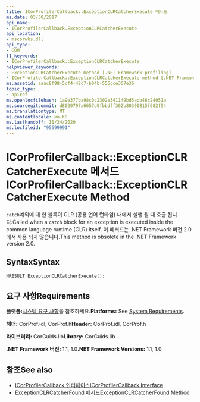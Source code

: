 ```yaml
---
title: ICorProfilerCallback::ExceptionCLRCatcherExecute 메서드
ms.date: 03/30/2017
api_name:
- ICorProfilerCallback.ExceptionCLRCatcherExecute
api_location:
- mscorwks.dll
api_type:
- COM
f1_keywords:
- ICorProfilerCallback::ExceptionCLRCatcherExecute
helpviewer_keywords:
- ExceptionCLRCatcherExecute method [.NET Framework profiling]
- ICorProfilerCallback::ExceptionCLRCatcherExecute method [.NET Framework profiling]
ms.assetid: aaac8f98-5cf4-42c7-b04b-556cce367e36
topic_type:
- apiref
ms.openlocfilehash: 1a9e377ba98c0c2302e341149bd5acb46c24051a
ms.sourcegitcommit: d8020797a6657d0fbbdff362b80300815f682f94
ms.translationtype: MT
ms.contentlocale: ko-KR
ms.lasthandoff: 11/24/2020
ms.locfileid: "95699991"
---
```

# <a name="icorprofilercallbackexceptionclrcatcherexecute-method"></a><span data-ttu-id="bc1c6-102">ICorProfilerCallback::ExceptionCLRCatcherExecute 메서드</span><span class="sxs-lookup"><span data-stu-id="bc1c6-102">ICorProfilerCallback::ExceptionCLRCatcherExecute Method</span></span>

<span data-ttu-id="bc1c6-103">`catch`예외에 대 한 블록이 CLR (공용 언어 런타임) 내에서 실행 될 때 호출 됩니다.</span><span class="sxs-lookup"><span data-stu-id="bc1c6-103">Called when a `catch` block for an exception is executed inside the common language runtime (CLR) itself.</span></span> <span data-ttu-id="bc1c6-104">이 메서드는 .NET Framework 버전 2.0에서 사용 되지 않습니다.</span><span class="sxs-lookup"><span data-stu-id="bc1c6-104">This method is obsolete in the .NET Framework version 2.0.</span></span>  
  
## <a name="syntax"></a><span data-ttu-id="bc1c6-105">Syntax</span><span class="sxs-lookup"><span data-stu-id="bc1c6-105">Syntax</span></span>  
  
```cpp  
HRESULT ExceptionCLRCatcherExecute();  
```  
  
## <a name="requirements"></a><span data-ttu-id="bc1c6-106">요구 사항</span><span class="sxs-lookup"><span data-stu-id="bc1c6-106">Requirements</span></span>  

 <span data-ttu-id="bc1c6-107">**플랫폼:**[시스템 요구 사항](../../get-started/system-requirements.md)을 참조하세요.</span><span class="sxs-lookup"><span data-stu-id="bc1c6-107">**Platforms:** See [System Requirements](../../get-started/system-requirements.md).</span></span>  
  
 <span data-ttu-id="bc1c6-108">**헤더:** CorProf.idl, CorProf.h</span><span class="sxs-lookup"><span data-stu-id="bc1c6-108">**Header:** CorProf.idl, CorProf.h</span></span>  
  
 <span data-ttu-id="bc1c6-109">**라이브러리:** CorGuids.lib</span><span class="sxs-lookup"><span data-stu-id="bc1c6-109">**Library:** CorGuids.lib</span></span>  
  
 <span data-ttu-id="bc1c6-110">**.NET Framework 버전:** 1.1, 1.0</span><span class="sxs-lookup"><span data-stu-id="bc1c6-110">**.NET Framework Versions:** 1.1, 1.0</span></span>  
  
## <a name="see-also"></a><span data-ttu-id="bc1c6-111">참조</span><span class="sxs-lookup"><span data-stu-id="bc1c6-111">See also</span></span>

- [<span data-ttu-id="bc1c6-112">ICorProfilerCallback 인터페이스</span><span class="sxs-lookup"><span data-stu-id="bc1c6-112">ICorProfilerCallback Interface</span></span>](icorprofilercallback-interface.md)
- [<span data-ttu-id="bc1c6-113">ExceptionCLRCatcherFound 메서드</span><span class="sxs-lookup"><span data-stu-id="bc1c6-113">ExceptionCLRCatcherFound Method</span></span>](icorprofilercallback-exceptionclrcatcherfound-method.md)
